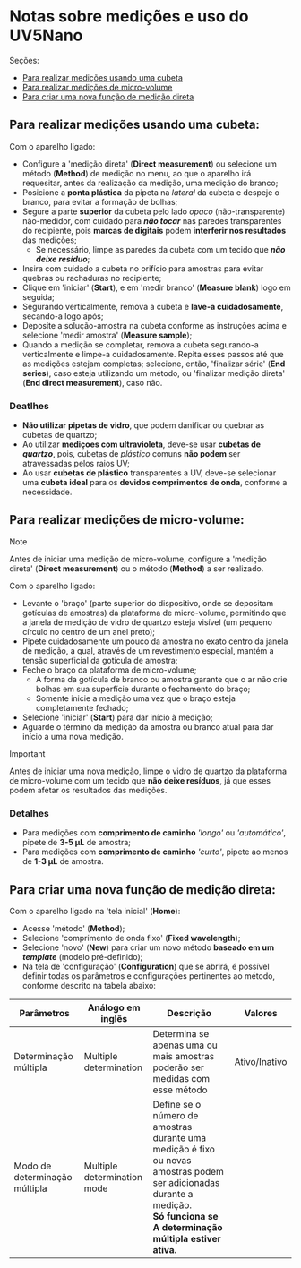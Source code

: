 # Notas sobre medições e uso do UV5Nano
Seções:
* [Para realizar medições usando uma cubeta](#medicoes_cubeta)
* [Para realizar medições de micro-volume](#medicoes_micro_volume)
* [Para criar uma nova função de medição direta](#criar_medicoes_diretas)

<a name="medicoes_cubeta"></a>
## Para realizar medições usando uma cubeta:
Com o aparelho ligado:
* Configure a 'medição direta' (**Direct measurement**) ou selecione um método (**Method**) de medição no menu, ao que
  o aparelho irá requesitar, antes da realização da medição, uma medição do branco;
* Posicione a **ponta plástica** da pipeta na _lateral_ da cubeta e despeje o branco, para evitar a formação de bolhas;
* Segure a parte **superior** da cubeta pelo lado _opaco_ (não-transparente) não-medidor, com cuidado para **_não tocar_** nas
  paredes transparentes do recipiente, pois **marcas de digitais** podem **interferir nos resultados** das medições;
  * Se necessário, limpe as paredes da cubeta com um tecido que **_não deixe resíduo_**;
* Insira com cuidado a cubeta no orifício para amostras para evitar quebras ou rachaduras no recipiente;
* Clique em 'iniciar' (**Start**), e em 'medir branco' (**Measure blank**) logo em seguida;
* Segurando verticalmente, remova a cubeta e **lave-a cuidadosamente**, secando-a logo após;
* Deposite a solução-amostra na cubeta conforme as instruções acima e selecione 'medir amostra' (**Measure sample**);
* Quando a medição se completar, remova a cubeta segurando-a verticalmente e limpe-a cuidadosamente.
Repita esses passos até que as medições estejam completas; selecione, então, 'finalizar série' (**End series**), caso
esteja utilizando um método, ou 'finalizar medição direta' (**End direct measurement**), caso não.

### Deatlhes
* **Não utilizar pipetas de vidro**, que podem danificar ou quebrar as cubetas de quartzo;
* Ao utilizar **mediçoes com ultravioleta**, deve-se usar **cubetas de _quartzo_**, pois, cubetas de _plástico_ comuns **não
  podem** ser atravessadas pelos raios UV;
* Ao usar **cubetas de plástico** transparentes a UV, deve-se selecionar uma **cubeta ideal** para os **devidos comprimentos
  de onda**, conforme a necessidade.

<a name="medicoes_micro_volume"></a>
## Para realizar medições de micro-volume:
> [!NOTE]
> Antes de iniciar uma medição de micro-volume, configure a 'medição direta' (**Direct measurement**) ou o método
> (**Method**) a ser realizado.

Com o aparelho ligado:
* Levante o 'braço' (parte superior do dispositivo, onde se depositam gotículas de amostras) da plataforma de micro-volume,
  permitindo que a janela de medição de vidro de quartzo esteja visível (um pequeno círculo no centro de um anel preto);
* Pipete cuidadosamente um pouco da amostra no exato centro da janela de medição, a qual, através de um revestimento especial,
  mantém a tensão superficial da gotícula de amostra;
* Feche o braço da plataforma de micro-volume;
  * A forma da gotícula de branco ou amostra garante que o ar não crie bolhas em sua
    superfície durante o fechamento do braço;
  * Somente inicie a medição uma vez que o braço esteja completamente fechado;
* Selecione 'iniciar' (**Start**) para dar início à medição;
* Aguarde o término da medição da amostra ou branco atual para dar início a uma nova medição.
> [!IMPORTANT]
> Antes de iniciar uma nova medição, limpe o vidro de quartzo da plataforma de micro-volume com um tecido que **não deixe resíduos**,
> já que esses podem afetar os resultados das medições.

### Detalhes
* Para medições com **comprimento de caminho** _'longo'_ ou _'automático'_, pipete de **3-5 μL** de amostra;
* Para medições com **comprimento de caminho** _'curto'_, pipete ao menos de **1-3 μL** de amostra.

<a name="criar_medicoes_diretas"></a>
## Para criar uma nova função de medição direta:
Com o aparelho ligado na 'tela inicial' (**Home**):
* Acesse 'método' (**Method**);
* Selecione 'comprimento de onda fixo' (**Fixed wavelength**);
* Selecione 'novo' (**New**) para criar um novo método **baseado em um _template_** (modelo pré-definido);
* Na tela de 'configuração' (**Configuration**) que se abrirá, é possível definir todas os parâmetros e configurações pertinentes
  ao método, conforme descrito na tabela abaixo:

| Parâmetros                    | Análogo em inglês           | Descrição                                                                                                                                                                         | Valores       |
| ----------------------------- | --------------------------- | --------------------------------------------------------------------------------------------------------------------------------------------------------------------------------- | -------       |
| Determinação múltipla         | Multiple determination      | Determina se apenas uma ou mais amostras poderão ser medidas com esse método                                                                                                      | Ativo/Inativo |
| Modo de determinação múltipla | Multiple determination mode | Define se o número de amostras durante uma medição é fixo ou novas amostras podem ser adicionadas durante a medição.<br>**Só funciona se A determinação múltipla estiver ativa.** | 
